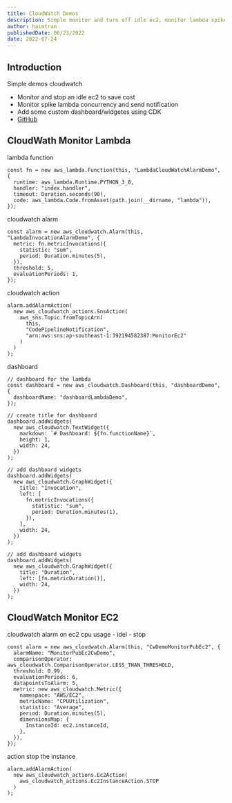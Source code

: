 ```yaml
---
title: CloudWatch Demos
description: Simple monitor and turn off idle ec2, monitor lambda spike load and notification
author: haimtran
publishedDate: 06/23/2022
date: 2022-07-24
---
```


## Introduction

Simple demos cloudwatch

- Monitor and stop an idle ec2 to save cost
- Monitor spike lambda concurrency and send notification
- Add some custom dashboard/widgetes using CDK
- [GitHub](https://github.com/entest-hai/cloudwatch-demo)

## CloudWath Monitor Lambda

lambda function

```tsx
const fn = new aws_lambda.Function(this, "LambdaCloudWatchAlarmDemo", {
  runtime: aws_lambda.Runtime.PYTHON_3_8,
  handler: "index.handler",
  timeout: Duration.seconds(90),
  code: aws_lambda.Code.fromAsset(path.join(__dirname, "lambda")),
});
```

cloudwatch alarm

```tsx
const alarm = new aws_cloudwatch.Alarm(this, "LambdaInvocationAlarmDemo", {
  metric: fn.metricInvocations({
    statistic: "sum",
    period: Duration.minutes(5),
  }),
  threshold: 5,
  evaluationPeriods: 1,
});
```

cloudwatch action

```tsx
alarm.addAlarmAction(
  new aws_cloudwatch_actions.SnsAction(
    aws_sns.Topic.fromTopicArn(
      this,
      "CodePipelineNotification",
      "arn:aws:sns:ap-southeast-1:392194582387:MonitorEc2"
    )
  )
);
```

dashboard

```tsx
// dashboard for the lambda
const dashboard = new aws_cloudwatch.Dashboard(this, "dashboardDemo", {
  dashboardName: "dashboardLambdaDemo",
});

// create title for dashboard
dashboard.addWidgets(
  new aws_cloudwatch.TextWidget({
    markdown: `# Dashboard: ${fn.functionName}`,
    height: 1,
    width: 24,
  })
);

// add dashboard widgets
dashboard.addWidgets(
  new aws_cloudwatch.GraphWidget({
    title: "Invocation",
    left: [
      fn.metricInvocations({
        statistic: "sum",
        period: Duration.minutes(1),
      }),
    ],
    width: 24,
  })
);

// add dashboard widgets
dashboard.addWidgets(
  new aws_cloudwatch.GraphWidget({
    title: "Duration",
    left: [fn.metricDuration()],
    width: 24,
  })
);
```

## CloudWatch Monitor EC2

cloudwatch alarm on ec2 cpu usage - idel - stop

```tsx
const alarm = new aws_cloudwatch.Alarm(this, "CwDemoMonitorPubEc2", {
  alarmName: "MonitorPubEc2CwDemo",
  comparisonOperator: aws_cloudwatch.ComparisonOperator.LESS_THAN_THRESHOLD,
  threshold: 0.99,
  evaluationPeriods: 6,
  datapointsToAlarm: 5,
  metric: new aws_cloudwatch.Metric({
    namespace: "AWS/EC2",
    metricName: "CPUUtilization",
    statistic: "Average",
    period: Duration.minutes(5),
    dimensionsMap: {
      InstanceId: ec2.instanceId,
    },
  }),
});
```

action stop the instance

```tsx
alarm.addAlarmAction(
  new aws_cloudwatch_actions.Ec2Action(
    aws_cloudwatch_actions.Ec2InstanceAction.STOP
  )
);
```

